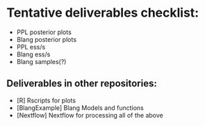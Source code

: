 # Tentative deliverables checklist:
+ PPL posterior plots
+ Blang posterior plots
+ PPL ess/s
+ Blang ess/s
+ Blang samples(?)
## Deliverables in other repositories:
+ [R] Rscripts for plots
+ [BlangExample] Blang Models and functions
+ [Nextflow] Nextflow for processing all of the above
